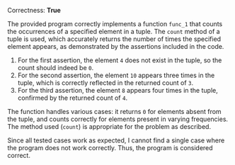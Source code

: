 Correctness: **True**

The provided program correctly implements a function `func_1` that counts the occurrences of a specified element in a tuple. The `count` method of a tuple is used, which accurately returns the number of times the specified element appears, as demonstrated by the assertions included in the code. 

1. For the first assertion, the element `4` does not exist in the tuple, so the count should indeed be `0`.
2. For the second assertion, the element `10` appears three times in the tuple, which is correctly reflected in the returned count of `3`.
3. For the third assertion, the element `8` appears four times in the tuple, confirmed by the returned count of `4`.

The function handles various cases: it returns `0` for elements absent from the tuple, and counts correctly for elements present in varying frequencies. The method used (`count`) is appropriate for the problem as described.

Since all tested cases work as expected, I cannot find a single case where the program does not work correctly. Thus, the program is considered correct.